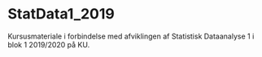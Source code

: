 # StatData1_2019
Kursusmateriale i forbindelse med afviklingen af Statistisk Dataanalyse 1 i blok 1 2019/2020 på KU.
